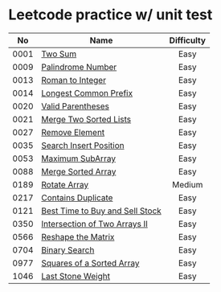 # Leetcode practice w/ unit test

|  No  | Name                                                                                          | Difficulty |
|:----:|-----------------------------------------------------------------------------------------------|:----------:|
| 0001 | [Two Sum](src/main/java/leetcode/easy/TwoSum.java)                                            |    Easy    |
| 0009 | [Palindrome Number](src/main/java/leetcode/easy/PalindromeNumber.java)                        |    Easy    |  
| 0013 | [Roman to Integer](src/main/java/leetcode/easy/RomanToInteger.java)                           |    Easy    |  
| 0014 | [Longest Common Prefix](src/main/java/leetcode/easy/LongestCommonPrefix.java)                 |    Easy    |  
| 0020 | [Valid Parentheses](src/main/java/leetcode/easy/ValidParentheses.java)                        |    Easy    |
| 0021 | [Merge Two Sorted Lists](src/main/java/leetcode/easy/MergeTwoSortedLists.java)                |    Easy    |
| 0027 | [Remove Element](src/main/java/leetcode/easy/RemoveElement.java)                              |    Easy    |
| 0035 | [Search Insert Position](src/main/java/leetcode/easy/SearchInsertPosition.java)               |    Easy    |
| 0053 | [Maximum SubArray](src/main/java/leetcode/easy/MaximumSubArray.java)                          |    Easy    |
| 0088 | [Merge Sorted Array](src/main/java/leetcode/easy/MergeSortedArray.java)                       |    Easy    |
| 0189 | [Rotate Array](src/main/java/leetcode/easy/RotateArray.java)                                  |   Medium   |
| 0217 | [Contains Duplicate](src/main/java/leetcode/easy/ContainsDuplicate.java)                      |    Easy    |
| 0121 | [Best Time to Buy and Sell Stock](src/main/java/leetcode/easy/BestTimeToBuyAndSellStock.java) |    Easy    |
| 0350 | [Intersection of Two Arrays II](src/main/java/leetcode/easy/IntersectionOfTwoArrays2.java)    |    Easy    |
| 0566 | [Reshape the Matrix](src/main/java/leetcode/easy/ReshapeTheMatrix.java)                       |    Easy    |
| 0704 | [Binary Search](src/main/java/leetcode/easy/BinarySearch.java)                                |    Easy    |            
| 0977 | [Squares of a Sorted Array](src/main/java/leetcode/easy/SquaresOfASortedArray.java)           |    Easy    |            
| 1046 | [Last Stone Weight](src/main/java/leetcode/easy/LastStoneWeight.java)                         |    Easy    |                          
